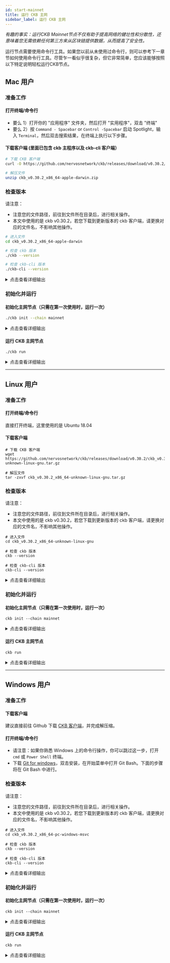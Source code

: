 ```yaml
---
id: start-mainnet
title: 运行 CKB 主网
sidebar_label: 运行 CKB 主网
---
```

*有趣的事实：运行CKB Mainnet节点不仅有助于提高网络的健壮性和分散性，还意味着您无需依赖任何第三方来从区块链提供数据，从而提高了安全性。*

运行节点需要使用命令行工具。如果您以前从未使用过命令行，则可以参考下一章节如何使用命令行工具。尽管乍一看似乎很复杂，但它非常简单，您应该能够按照以下特定说明轻松运行CKB节点。

## Mac 用户

### 准备工作

#### 打开终端/命令行

* 要么 1）打开你的 "应用程序" 文件夹，然后打开 "实用程序"，双击 "终端"
* 要么 2）按 `Command - Spacebar` or `Control -Spacebar` 启动 Spotlight，输入 `Terminal`，然后双击搜索结果，在终端上执行以下步骤。

#### 下载客户端 (里面已包含 ckb 主程序以及 ckb-cli 客户端）

```bash
# 下载 CKB 客户端
curl -O https://github.com/nervosnetwork/ckb/releases/download/v0.30.2/ckb_v0.30.2_x86_64-apple-darwin.zip

# 解压文件
unzip ckb_v0.30.2_x86_64-apple-darwin.zip

```

### 检查版本

请注意：
* 注意您的文件路径，前往到文件所在目录后，进行相关操作。
* 本文中使用的是 ckb v0.30.2，若您下载到更新版本的 ckb 客户端，请更换对应的文件名，不影响其他操作。

```bash
# 进入文件
cd ckb_v0.30.2_x86_64-apple-darwin

# 检查 ckb 版本
./ckb --version

# 检查 ckb-cli 版本
./ckb-cli --version
```

<details>
<summary>点击查看详细输出</summary>

```bash
cd ckb_v0.30.2_x86_64-apple-darwin

$ ./ckb --version
ckb 0.30.2 (4382236 2020-04-02)

$ ./ckb-cli --version
ckb-cli 0.30.0 (2a7ed95 2020-03-20)
```
</details>


### 初始化并运行

#### 初始化主网节点（只需在第一次使用时，运行一次）

```bash
./ckb init --chain mainnet
```

<details>
<summary>点击查看详细输出</summary>

```bash
$ ./ckb init --chain mainnet

WARN: mining feature is disabled because of lacking the block assembler config options
Initialized CKB directory in /Users/(NAME)/Documents/ckb_v0.30.2_x86_64-apple-darwin # 路径不同，此处略有差异
create ckb.toml
create ckb-miner.toml
```
</details>

#### 运行 CKB 主网节点

```
./ckb run
```

<details>
<summary>点击查看详细输出</summary>

```bash
$ ./ckb run

**2020-04-08 10:57:32.288 +08:00 main INFO sentry  sentry is disabled
**2020-04-08 10:57:32.401 +08:00 main INFO main  Miner is disabled, edit ckb.toml to enable it
**2020-04-08 10:57:32.418 +08:00 main INFO ckb-db  Initialize a new database
**2020-04-08 10:57:32.661 +08:00 main INFO ckb-db  Init database version 20191127135521
**2020-04-08 10:57:32.668 +08:00 main INFO ckb-chain  Start: loading live cells ...
**2020-04-08 10:57:32.669 +08:00 main INFO ckb-chain  Done: total 2 transactions.
**2020-04-08 10:57:32.675 +08:00 main INFO main  ckb version: 0.30.2 (4382236 2020-04-02)
**2020-04-08 10:57:32.675 +08:00 main INFO main  chain genesis hash: 0x92b197aa1fba0f63633922c61c92375c9c074a93e85963554f5499fe1450d0e5
...
...
**2020-04-08 10:57:33.963 +08:00 ChainService INFO ckb-chain  block: 1, hash: 0x2567f226c73b04a6cb3ef04b3bb10ab99f37850794cd9569be7de00bac4db875, epoch: 0(1/1743), total_diff: 0x3b1bb3d4c1376a, txs: 1
**2020-04-08 10:57:33.965 +08:00 ChainService INFO ckb-chain  block: 2, hash: 0x2af0fc6ec802df6d1da3db2bfdd59159d210645092a3df82125d20b523e0ea83, epoch: 0(2/1743), total_diff: 0x58a98dbf21d31f, txs: 1
```
</details>

---

## Linux 用户

### 准备工作

#### 打开终端/命令行

直接打开终端，这里使用的是 Ubuntu 18.04

#### 下载客户端

```shell
# 下载 CKB 客户端
wget https://github.com/nervosnetwork/ckb/releases/download/v0.30.2/ckb_v0.30.2_x86_64-unknown-linux-gnu.tar.gz

# 解压文件
tar -zxvf ckb_v0.30.2_x86_64-unknown-linux-gnu.tar.gz
```

### 检查版本

请注意：
* 注意您的文件路径，前往到文件所在目录后，进行相关操作。
* 本文中使用的是 ckb v0.30.2，若您下载到更新版本的 ckb 客户端，请更换对应的文件名，不影响其他操作。

```shell
# 进入文件
cd ckb_v0.30.2_x86_64-unknown-linux-gnu

# 检查 ckb 版本
ckb --version

# 检查 ckb-cli 版本
ckb-cli --version
```

<details>
<summary>点击查看详细输出</summary>

```shell
cd ckb_v0.30.2_x86_64-unknown-linux-gnu

ckb --version
ckb 0.30.2 (4382236 2020-04-02)

ckb-cli --version
ckb-cli 0.30.0 (2a7ed95 2020-03-20)
```

</details>

### 初始化并运行

#### 初始化主网节点（只需在第一次使用时，运行一次）

```shell
ckb init --chain mainnet
```

<details>
<summary>点击查看详细输出</summary>

```shell
ckb init --chain mainnet

WARN: mining feature is disabled because of lacking the block assembler config options
Initialized CKB directory in /home/username/ckb_v0.30.0_x86_64-unknown-linux-gnu # 路径不同，此处略有差异
create ckb.toml
create ckb-miner.toml
```
</details>

#### 运行 CKB 主网节点

```
ckb run
```

<details>
<summary>点击查看详细输出</summary>

```shell
ckb run

2020-04-08 10:57:32.288 +08:00 main INFO sentry  sentry is disabled
2020-04-08 10:57:32.401 +08:00 main INFO main  Miner is disabled, edit ckb.toml to enable it
2020-04-08 10:57:32.418 +08:00 main INFO ckb-db  Initialize a new database
2020-04-08 10:57:32.661 +08:00 main INFO ckb-db  Init database version 20191127135521
2020-04-08 10:57:32.668 +08:00 main INFO ckb-chain  Start: loading live cells ...
2020-04-08 10:57:32.669 +08:00 main INFO ckb-chain  Done: total 2 transactions.
2020-04-08 10:57:32.675 +08:00 main INFO main  ckb version: 0.30.2 (4382236 2020-04-02)
2020-04-08 10:57:32.675 +08:00 main INFO main  chain genesis hash: 0x92b197aa1fba0f63633922c61c92375c9c074a93e85963554f5499fe1450d0e5
...
...
2020-04-08 10:57:33.963 +08:00 ChainService INFO ckb-chain  block: 1, hash: 0x2567f226c73b04a6cb3ef04b3bb10ab99f37850794cd9569be7de00bac4db875, epoch: 0(1/1743), total_diff: 0x3b1bb3d4c1376a, txs: 1
2020-04-08 10:57:33.965 +08:00 ChainService INFO ckb-chain  block: 2, hash: 0x2af0fc6ec802df6d1da3db2bfdd59159d210645092a3df82125d20b523e0ea83, epoch: 0(2/1743), total_diff: 0x58a98dbf21d31f, txs: 1
```
</details>

---

## Windows 用户

### 准备工作

#### 下载客户端

建议直接前往 Github 下载 [CKB 客户端](https://github.com/nervosnetwork/ckb/releases/latest)，并完成解压缩。

#### 打开终端/命令行

* 请注意：如果你熟悉 Windows 上的命令行操作，你可以跳过这一步，打开 `cmd` 或 `Power Shell` 终端。
* 下载 [Git for windows](https://git-scm.com/downloads)，双击安装，在开始菜单中打开 Git Bash。下面的步骤将在 Git Bash 中进行。

### 检查版本

请注意：
* 注意您的文件路径，前往到文件所在目录后，进行相关操作。
* 本文中使用的是 ckb v0.30.2，若您下载到更新版本的 ckb 客户端，请更换对应的文件名，不影响其他操作。

```shell
# 进入文件
cd ckb_v0.30.2_x86_64-pc-windows-msvc

# 检查 ckb 版本
ckb --version

# 检查 ckb-cli 版本
ckb-cli --version
```

<details>
<summary>点击查看详细输出</summary>

```shell
cd ckb_v0.30.2_x86_64-pc-windows-msvc

ckb --version
ckb 0.30.2 (4382236 2020-04-02)

ckb-cli --version
ckb-cli 0.30.0 (2a7ed95 2020-03-20)
```

</details>


### 初始化并运行

#### 初始化主网节点（只需在第一次使用时，运行一次）

```shell
ckb init --chain mainnet
```

<details>
<summary>点击查看详细输出</summary>

```shell
ckb init --chain mainnet

WARN: mining feature is disabled because of lacking the block assembler config options
Initialized CKB directory in D:\ckb\ckb_v0.30.2_x86_64-pc-windows-msvc # 路径不同，此处略有差异
create ckb.toml
create ckb-miner.toml
```
</details>

#### 运行 CKB 主网节点

```
ckb run
```

<details>
<summary>点击查看详细输出</summary>

```shell
ckb run

2020-04-08 10:57:32.288 +08:00 main INFO sentry  sentry is disabled
2020-04-08 10:57:32.401 +08:00 main INFO main  Miner is disabled, edit ckb.toml to enable it
2020-04-08 10:57:32.418 +08:00 main INFO ckb-db  Initialize a new database
2020-04-08 10:57:32.661 +08:00 main INFO ckb-db  Init database version 20191127135521
2020-04-08 10:57:32.668 +08:00 main INFO ckb-chain  Start: loading live cells ...
2020-04-08 10:57:32.669 +08:00 main INFO ckb-chain  Done: total 2 transactions.
2020-04-08 10:57:32.675 +08:00 main INFO main  ckb version: 0.30.2 (4382236 2020-04-02)
2020-04-08 10:57:32.675 +08:00 main INFO main  chain genesis hash: 0x92b197aa1fba0f63633922c61c92375c9c074a93e85963554f5499fe1450d0e5
...
...
2020-04-08 10:57:33.963 +08:00 ChainService INFO ckb-chain  block: 1, hash: 0x2567f226c73b04a6cb3ef04b3bb10ab99f37850794cd9569be7de00bac4db875, epoch: 0(1/1743), total_diff: 0x3b1bb3d4c1376a, txs: 1
2020-04-08 10:57:33.965 +08:00 ChainService INFO ckb-chain  block: 2, hash: 0x2af0fc6ec802df6d1da3db2bfdd59159d210645092a3df82125d20b523e0ea83, epoch: 0(2/1743), total_diff: 0x58a98dbf21d31f, txs: 1
```
</details>
